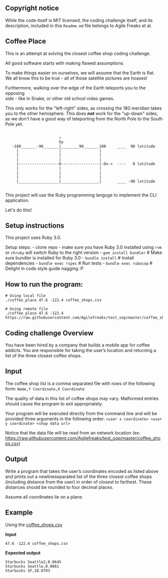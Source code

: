 ## Copyright notice

While the code itself is MIT licensed, the coding challenge itself, and its description,
included in this `Readme.md` file belongs to Agile Freaks et al.


## Coffee Place 

This is an attempt at solving the closest coffee shop coding challenge. 

All good software starts with making flawed assumptions.  

To make things easier on ourselves, we will assume that the Earth is flat.  
We all know this to be true - all of those satellite pictures are hoaxes!  

Furthermore, walking over the edge of the Earth teleports you to the opposing  
side - like in Snake, or other old school video games.

This only works for the "left-right" sides, as crossing the 180 meridian takes  
you to the other hemisphere. This does **not** work for the "up-down" sides,  
as we don't have a good way of teleporting from the North Pole to the South Pole yet.

```

                        ↑
                        Oy
   -180_______-90_______|________90_______180     ____  90 latitude
     |                  |                 |
     |                  |                 |
     |                  |                 |
     |------------------0-----------------|-Ox->  ----   0 latitude
     |                  |                 |
     |                  |                 |
     |                  |                 |
     |__________________|_________________|       ____ -90 latitude


```


This project will use the Ruby programming languge to implement the CLI application.

Let's do this!

## Setup instructions

This project uses Ruby 3.0.

Setup steps:
    - clone repo
    - make sure you have Ruby 3.0 installed
      using `rvm` or `chruby` will switch Ruby to the right version
    - `gem install bundler`     # Make sure bundler is installed for Ruby 3.0
    - `bundle install`          # Install dependencies
    - `bundle exec rspec`       # Run tests
    - `bundle exec rubocop`     # Delight in code style guide nagging :P


## How to run the program:
```
# Using local file
./coffee_place 47.6 -122.4 coffee_shops.csv

# Using remote file
./coffee_place 47.6 -122.4 https://raw.githubusercontent.com/Agilefreaks/test_oop/master/coffee_shops.csv
```

## Coding challenge Overview

You have been hired by a company that builds a mobile app for coffee addicts.  You are 
responsible for taking the user’s location and returning a list of the three closest coffee shops.

## Input

The coffee shop list is a comma separated file with rows of the following form:
`Name,Y Coordinate,X Coordinate`

The quality of data in this list of coffee shops may vary.  Malformed entries should cause the 
program to exit appropriately. 

Your program will be executed directly from the command line and will be provided three 
arguments in the following order:
`<user x coordinate> <user y coordinate> <shop data url>`

Notice that the data file will be read from an network location (ex: https://raw.githubusercontent.com/Agilefreaks/test_oop/master/coffee_shops.csv)

## Output

Write a program that takes the user’s coordinates encoded as listed above and prints out a 
newline­separated list of the three closest coffee shops (including distance from the user) in 
order of closest to farthest.  These distances should be rounded to four decimal places. 

Assume all coordinates lie on a plane.

## Example

Using the [coffee_shops.csv](coffee_shops.csv)

__Input__

`47.6 -122.4 coffee_shops.csv`

__Expected output__

```
Starbucks Seattle2,0.0645
Starbucks Seattle,0.0861
Starbucks SF,10.0793
```


